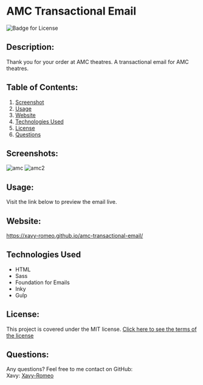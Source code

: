 # AMC Transactional Email
![Badge for License](https://img.shields.io/badge/license-MIT-blueviolet)

## Description:
Thank you for your order at AMC theatres. A transactional email for AMC theatres.

## Table of Contents: 
1. [Screenshot](#Screenshot)
2. [Usage](#Usage)
3. [Website](#Website)
4. [Technologies Used](#Technologies-Used)
5. [License](#License)
6. [Questions](#Questions)

## Screenshots:
![amc](https://user-images.githubusercontent.com/79165884/148460873-9ceb8ca4-98ec-4617-b92a-fba55240cebb.png)
![amc2](https://user-images.githubusercontent.com/79165884/148460875-24af0345-da46-44ed-86af-b8f7f3cb0d53.png)

## Usage:
Visit the link below to preview the email live.

## Website: 
https://xavy-romeo.github.io/amc-transactional-email/

## Technologies Used
- HTML
- Sass
- Foundation for Emails
- Inky
- Gulp

## License:
This project is covered under the MIT license.
[Click here to see the terms of the license](https://choosealicense.com/licenses/mit/)

## Questions: 
Any questions? Feel free to me contact on GitHub:
<br> Xavy: [Xavy-Romeo](https://github.com/Xavy-Romeo)
